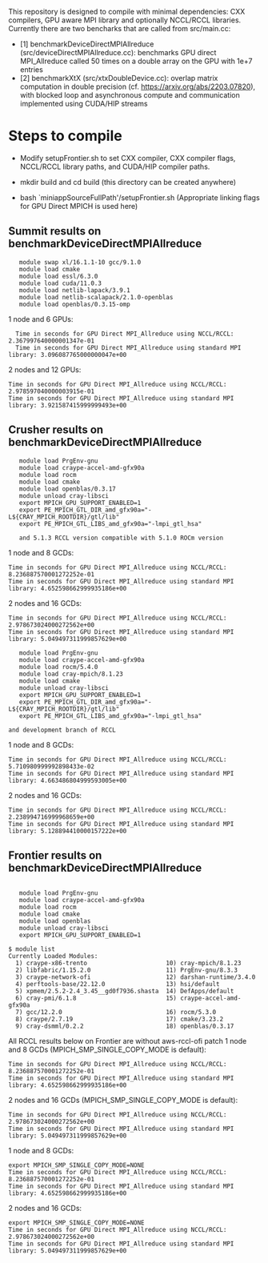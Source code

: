 This repository is designed to compile with minimal dependencies:
CXX compilers, GPU aware MPI library and optionally NCCL/RCCL libraries.
Currently there are two bencharks that are called from src/main.cc:

* [1] benchmarkDeviceDirectMPIAllreduce (src/deviceDirectMPIAllreduce.cc): benchmarks GPU direct MPI\_Allreduce called 50 times 
 on a double array on the GPU with 1e+7 entries
* [2] benchmarkXtX (src/xtxDoubleDevice.cc): overlap matrix computation in double precision (cf. https://arxiv.org/abs/2203.07820), with blocked loop and asynchronous compute and communication implemented using CUDA/HIP streams 
  

Steps to compile
==========================================
* Modify setupFrontier.sh to set CXX compiler, CXX compiler flags, NCCL/RCCL library paths, and CUDA/HIP compiler paths.

* mkdir build and cd build (this directory can be created anywhere)

* bash `miniappSourceFullPath'/setupFrontier.sh  (Appropriate linking flags for GPU Direct MPICH is used here)
  
Summit results on benchmarkDeviceDirectMPIAllreduce
-------------
```
   module swap xl/16.1.1-10 gcc/9.1.0
   module load cmake
   module load essl/6.3.0
   module load cuda/11.0.3
   module load netlib-lapack/3.9.1
   module load netlib-scalapack/2.1.0-openblas
   module load openblas/0.3.15-omp
```

  1 node and 6 GPUs:
```
  Time in seconds for GPU Direct MPI_Allreduce using NCCL/RCCL: 2.367997640000001347e-01
  Time in seconds for GPU Direct MPI_Allreduce using standard MPI library: 3.096087765000000047e+00
```

  2 nodes and 12 GPUs:
```
Time in seconds for GPU Direct MPI_Allreduce using NCCL/RCCL: 2.978597040000003915e-01
Time in seconds for GPU Direct MPI_Allreduce using standard MPI library: 3.921587415999999493e+00  
```

 Crusher results on benchmarkDeviceDirectMPIAllreduce
 -------------
```
   module load PrgEnv-gnu
   module load craype-accel-amd-gfx90a
   module load rocm
   module load cmake
   module load openblas/0.3.17
   module unload cray-libsci
   export MPICH_GPU_SUPPORT_ENABLED=1
   export PE_MPICH_GTL_DIR_amd_gfx90a="-L${CRAY_MPICH_ROOTDIR}/gtl/lib"
   export PE_MPICH_GTL_LIBS_amd_gfx90a="-lmpi_gtl_hsa"
   
   and 5.1.3 RCCL version compatible with 5.1.0 ROCm version
```

  1 node and 8 GCDs:
```
Time in seconds for GPU Direct MPI_Allreduce using NCCL/RCCL: 8.236887570001272252e-01
Time in seconds for GPU Direct MPI_Allreduce using standard MPI library: 4.652598662999935186e+00  
```
  
  2 nodes and 16 GCDs:
```
Time in seconds for GPU Direct MPI_Allreduce using NCCL/RCCL: 2.978673024000272562e+00
Time in seconds for GPU Direct MPI_Allreduce using standard MPI library: 5.049497311999857629e+00
```

```
   module load PrgEnv-gnu
   module load craype-accel-amd-gfx90a
   module load rocm/5.4.0
   module load cray-mpich/8.1.23
   module load cmake
   module unload cray-libsci
   export MPICH_GPU_SUPPORT_ENABLED=1
   export PE_MPICH_GTL_DIR_amd_gfx90a="-L${CRAY_MPICH_ROOTDIR}/gtl/lib"
   export PE_MPICH_GTL_LIBS_amd_gfx90a="-lmpi_gtl_hsa"

and development branch of RCCL 
```

  1 node and 8 GCDs:
```
Time in seconds for GPU Direct MPI_Allreduce using NCCL/RCCL: 5.710980999992898433e-02
Time in seconds for GPU Direct MPI_Allreduce using standard MPI library: 4.663486804999593005e+00
```
  
  2 nodes and 16 GCDs:
```
Time in seconds for GPU Direct MPI_Allreduce using NCCL/RCCL: 2.238994716999968659e+00
Time in seconds for GPU Direct MPI_Allreduce using standard MPI library: 5.128894410000157222e+00
```  

Frontier results on benchmarkDeviceDirectMPIAllreduce
 -------------
```

   module load PrgEnv-gnu
   module load craype-accel-amd-gfx90a
   module load rocm
   module load cmake
   module load openblas
   module unload cray-libsci
   export MPICH_GPU_SUPPORT_ENABLED=1

$ module list
Currently Loaded Modules:
  1) craype-x86-trento                      10) cray-mpich/8.1.23
  2) libfabric/1.15.2.0                     11) PrgEnv-gnu/8.3.3
  3) craype-network-ofi                     12) darshan-runtime/3.4.0
  4) perftools-base/22.12.0                 13) hsi/default
  5) xpmem/2.5.2-2.4_3.45__gd0f7936.shasta  14) DefApps/default
  6) cray-pmi/6.1.8                         15) craype-accel-amd-gfx90a
  7) gcc/12.2.0                             16) rocm/5.3.0
  8) craype/2.7.19                          17) cmake/3.23.2
  9) cray-dsmml/0.2.2                       18) openblas/0.3.17

```
All RCCL results below on Frontier are without aws-rccl-ofi patch
  1 node and 8 GCDs (MPICH_SMP_SINGLE_COPY_MODE is default):
```
Time in seconds for GPU Direct MPI_Allreduce using NCCL/RCCL: 8.236887570001272252e-01
Time in seconds for GPU Direct MPI_Allreduce using standard MPI library: 4.652598662999935186e+00
```

  2 nodes and 16 GCDs (MPICH_SMP_SINGLE_COPY_MODE is default):
```
Time in seconds for GPU Direct MPI_Allreduce using NCCL/RCCL: 2.978673024000272562e+00
Time in seconds for GPU Direct MPI_Allreduce using standard MPI library: 5.049497311999857629e+00
```

  1 node and 8 GCDs:
```
export MPICH_SMP_SINGLE_COPY_MODE=NONE
Time in seconds for GPU Direct MPI_Allreduce using NCCL/RCCL: 8.236887570001272252e-01
Time in seconds for GPU Direct MPI_Allreduce using standard MPI library: 4.652598662999935186e+00
```

  2 nodes and 16 GCDs:
```
export MPICH_SMP_SINGLE_COPY_MODE=NONE
Time in seconds for GPU Direct MPI_Allreduce using NCCL/RCCL: 2.978673024000272562e+00
Time in seconds for GPU Direct MPI_Allreduce using standard MPI library: 5.049497311999857629e+00
```
